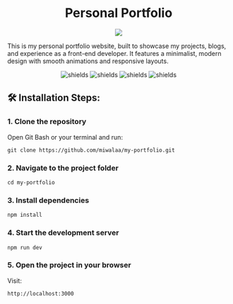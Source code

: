 <h1 align="center" id="title">Personal Portfolio</h1>

<p align="center"><img src="https://socialify.git.ci/miwalaa/my-portfolio/image?language=1&name=1&owner=1&pattern=Solid&theme=Light"></p>

<p id="description">This is my personal portfolio website, built to showcase my projects, blogs, and experience as a front-end developer. It features a minimalist, modern design with smooth animations and responsive layouts.</p>

<p align="center">
  <img src="https://img.shields.io/badge/React-20232A?style=for-the-badge&logo=react&logoColor=61DAFB" alt="shields">
  <img src="https://img.shields.io/badge/Next.js-000000?style=for-the-badge&logo=next.js&logoColor=white" alt="shields">
  <img src="https://img.shields.io/badge/TypeScript-3178C6?style=for-the-badge&logo=typescript&logoColor=white" alt="shields">
  <img src="https://img.shields.io/badge/Tailwind_CSS-38B2AC?style=for-the-badge&logo=tailwind-css&logoColor=white" alt="shields">
</p>

<h2>🛠️ Installation Steps:</h2>

<h3>1. Clone the repository</h3>
Open Git Bash or your terminal and run:

```
git clone https://github.com/miwalaa/my-portfolio.git
```

<h3>2. Navigate to the project folder</h3>

```
cd my-portfolio
```

<h3>3. Install dependencies</h3>

```
npm install
```

<h3>4. Start the development server</h3>

```
npm run dev
```

<h3>5. Open the project in your browser</h3>
Visit:

```
http://localhost:3000
